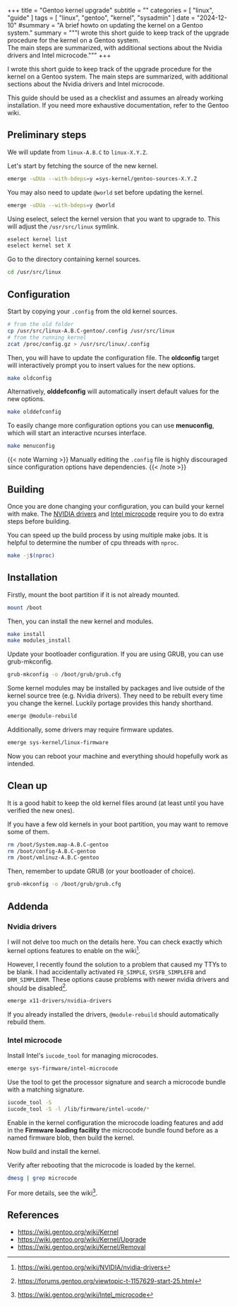 +++
title = "Gentoo kernel upgrade"
subtitle = ""
categories = [ "linux", "guide" ]
tags = [ "linux", "gentoo", "kernel", "sysadmin" ]
date = "2024-12-10"
#summary = "A brief howto on updating the kernel on a Gentoo system."
summary = """I wrote this short guide to keep track of the upgrade procedure for the kernel on a Gentoo system. \
The main steps are summarized, with additional sections about the Nvidia drivers and Intel microcode."""
+++

I wrote this short guide to keep track of the upgrade procedure for the kernel on a Gentoo system.
The main steps are summarized, with additional sections about the Nvidia drivers and Intel microcode.

This guide should be used as a checklist and assumes an already working installation.
If you need more exhaustive documentation, refer to the Gentoo wiki.

## Preliminary steps

We will update from `linux-A.B.C` to `linux-X.Y.Z`.

Let's start by fetching the source of the new kernel.

```sh {class="cmd-root"}
emerge -uDUa --with-bdeps=y =sys-kernel/gentoo-sources-X.Y.Z
```
You may also need to update `@world` set before updating the kernel.

```sh {class="cmd-root"}
emerge -uDUa --with-bdeps=y @world
```

Using eselect, select the kernel version that you want to upgrade to.
This will adjust the `/usr/src/linux` symlink.

```sh {class="cmd-root"}
eselect kernel list
eselect kernel set X
```

Go to the directory containing kernel sources.

```sh {class="cmd-root"}
cd /usr/src/linux
```

## Configuration

Start by copying your `.config` from the old kernel sources.

```sh {class="cmd-root"}
# from the old folder
cp /usr/src/linux-A.B.C-gentoo/.config /usr/src/linux
# from the running kernel
zcat /proc/config.gz > /usr/src/linux/.config
```

Then, you will have to update the configuration file.
The **oldconfig** target will interactively prompt you to insert values for the new options.

```sh {class="cmd-root"}
make oldconfig
```

Alternatively, **olddefconfig** will automatically insert default values for the new options.

```sh {class="cmd-root"}
make olddefconfig
```

To easily change more configuration options you can use **menuconfig**, which will start an interactive ncurses interface.

```sh {class="cmd-root"}
make menuconfig
```

{{< note Warning >}}
Manually editing the `.config` file is highly discouraged
since configuration options have dependencies.
{{< /note >}}

## Building

Once you are done changing your configuration, you can build your kernel with make.
The [NVIDIA drivers](#nvidia-drivers) and [Intel microcode](#intel-microcode) require you
to do extra steps before building.

You can speed up the build process by using multiple make jobs.
It is helpful to determine the number of cpu threads with `nproc`.

```sh {class="cmd-root"}
make -j$(nproc)
```

## Installation

Firstly, mount the boot partition if it is not already mounted.

```sh {class="cmd-root"}
mount /boot
```

Then, you can install the new kernel and modules.

```sh {class="cmd-root"}
make install
make modules_install
```

Update your bootloader configuration. If you are using GRUB, you can use grub-mkconfig.

```sh {class="cmd-root"}
grub-mkconfig -o /boot/grub/grub.cfg
```

Some kernel modules may be installed by packages and live outside of the kernel source tree (e.g. Nvidia drivers).
They need to be rebuilt every time you change the kernel.
Luckily portage provides this handy shorthand.

```sh {class="cmd-root"}
emerge @module-rebuild
```

Additionally, some drivers may require firmware updates.

```sh {class="cmd-root"}
emerge sys-kernel/linux-firmware
```

Now you can reboot your machine and everything should hopefully work as intended.

## Clean up

It is a good habit to keep the old kernel files around (at least until you have verified the new ones).

If you have a few old kernels in your boot partition, you may want to remove some of them.

```sh {class="cmd-root"}
rm /boot/System.map-A.B.C-gentoo
rm /boot/config-A.B.C-gentoo
rm /boot/vmlinuz-A.B.C-gentoo
```

Then, remember to update GRUB (or your bootloader of choice).

```sh {class="cmd-root"}
grub-mkconfig -o /boot/grub/grub.cfg
```

## Addenda

### Nvidia drivers

I will not delve too much on the details here.
You can check exactly which kernel options features to enable on the wiki[^nvidia].

However, I recently found the solution to a problem that caused my TTYs to be blank.
I had accidentally activated `FB_SIMPLE`, `SYSFB_SIMPLEFB` and `DRM_SIMPLEDRM`.
These options cause problems with newer nvidia drivers and should be disabled[^fb-nvidia].

```sh {class="cmd-root"}
emerge x11-drivers/nvidia-drivers
```

If you already installed the drivers, `@module-rebuild` should automatically rebuild them.

### Intel microcode

Install Intel's `iucode_tool` for managing microcodes.

```sh {class="cmd-root"}
emerge sys-firmware/intel-microcode
```

Use the tool to get the processor signature and search a microcode bundle with
a matching signature.

```sh {class="cmd-root"}
iucode_tool -S
iucode_tool -S -l /lib/firmware/intel-ucode/*
```

Enable in the kernel configuration the microcode loading features and add in
the **Firmware loading facility** the microcode bundle found before as a named
firmware blob, then build the kernel.

Now build and install the kernel.

Verify after rebooting that the microcode is loaded by the kernel.

```sh {class="cmd-root"}
dmesg | grep microcode
```

For more details, see the wiki[^intel].

## References

- https://wiki.gentoo.org/wiki/Kernel
- https://wiki.gentoo.org/wiki/Kernel/Upgrade
- https://wiki.gentoo.org/wiki/Kernel/Removal

[^nvidia]: https://wiki.gentoo.org/wiki/NVIDIA/nvidia-drivers
[^fb-nvidia]: https://forums.gentoo.org/viewtopic-t-1157629-start-25.html
[^intel]: https://wiki.gentoo.org/wiki/Intel_microcode
